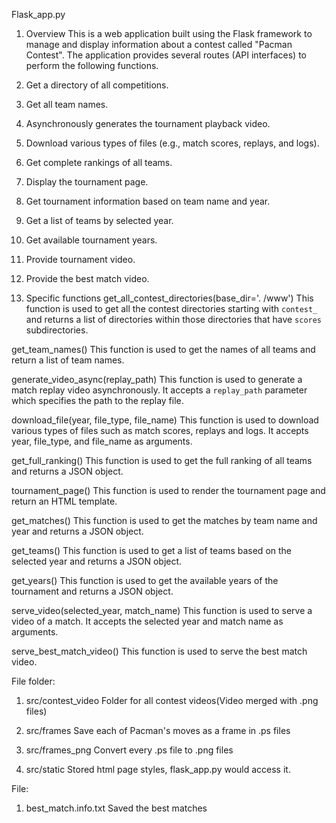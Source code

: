 Flask_app.py 

1. Overview
This is a web application built using the Flask framework to manage and display information about a contest called "Pacman Contest". The application provides several routes (API interfaces) to perform the following functions. 

1. Get a directory of all competitions. 
2. Get all team names.
3. Asynchronously generates the tournament playback video. 
4. Download various types of files (e.g., match scores, replays, and logs). 
5. Get complete rankings of all teams.
6. Display the tournament page. 
7. Get tournament information based on team name and year. 
8. Get a list of teams by selected year. 
9. Get available tournament years. 
10. Provide tournament video. 
11. Provide the best match video.

2. Specific functions
get_all_contest_directories(base_dir='. /www')
This function is used to get all the contest directories starting with `contest_` and returns a list of directories within those directories that have `scores` subdirectories.

get_team_names()
This function is used to get the names of all teams and return a list of team names.

generate_video_async(replay_path)
This function is used to generate a match replay video asynchronously. It accepts a `replay_path` parameter which specifies the path to the replay file.

download_file(year, file_type, file_name)
This function is used to download various types of files such as match scores, replays and logs. It accepts year, file_type, and file_name as arguments.

get_full_ranking()
This function is used to get the full ranking of all teams and returns a JSON object.

tournament_page()
This function is used to render the tournament page and return an HTML template.

get_matches()
This function is used to get the matches by team name and year and returns a JSON object.

get_teams()
This function is used to get a list of teams based on the selected year and returns a JSON object.

get_years()
This function is used to get the available years of the tournament and returns a JSON object.

serve_video(selected_year, match_name)
This function is used to serve a video of a match. It accepts the selected year and match name as arguments.

serve_best_match_video()
This function is used to serve the best match video.


File folder:
1. src/contest_video
Folder for all contest videos(Video merged with .png files)

2. src/frames
Save each of Pacman's moves as a frame in .ps files

3. src/frames_png
Convert every .ps file to .png files

4. src/static
Stored html page styles, flask_app.py would access it.

File:
1. best_match.info.txt
Saved the best matches
